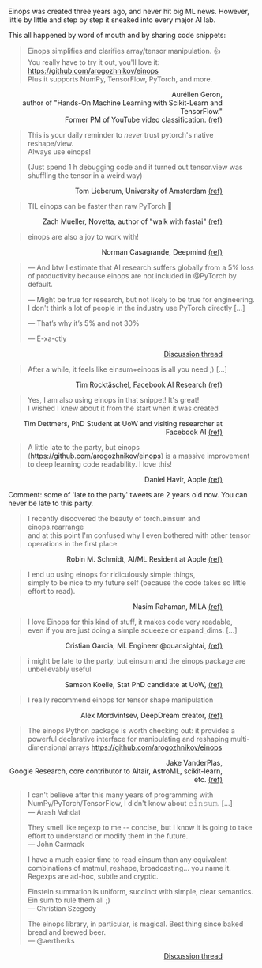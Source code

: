 <style>
.md-typeset blockquote {
    background-color: rgba(128, 128, 128, 0.04);
    border-color: #002ee380;
    color: #333;
    margin-top: 2.5em;
    margin-bottom: -0.5em;
    margin-right: 3em;
    padding-right: 2em;
}
blockquote + p {
    text-align: right;
    padding-right: 5em;
}
</style>

Einops was created three years ago, and never hit big ML news.
However, little by little and step by step it sneaked into every major AI lab.

This all happened by word of mouth and by sharing code snippets:


> Einops simplifies and clarifies array/tensor manipulation. 👍 <br />
> You really have to try it out, you'll love it: https://github.com/arogozhnikov/einops <br />
> Plus it supports NumPy, TensorFlow, PyTorch, and more.

Aurélien Geron, <br />
author of "Hands-On Machine Learning with Scikit-Learn and TensorFlow." <br /> 
Former PM of YouTube video classification.
[(ref)](https://twitter.com/aureliengeron/status/1382829421967515648)


> This is your daily reminder to *never* trust pytorch's native reshape/view. <br /> 
> Always use einops! 
> 
> (Just spend 1 h debugging code and it turned out tensor.view was shuffling the tensor in a weird way) 


Tom Lieberum, University of Amsterdam
[(ref)](https://twitter.com/lieberum_t/status/1427282842250358787)


> TIL einops can be faster than raw PyTorch 🤯

Zach Mueller, Novetta, author of "walk with fastai"
[(ref)](https://twitter.com/TheZachMueller/status/1418003372494426113)

> einops are also a joy to work with!

Norman Casagrande, Deepmind
[(ref)](https://twitter.com/nova77t/status/1419405150805008387)


> &mdash; And btw I estimate that AI research suffers globally from a 5% loss of productivity because einops are not included in 
@PyTorch by default.
>
> &mdash; Might be true for research, but not likely to be true for engineering. I don't think a lot of people in the industry use PyTorch directly [...]
>
> &mdash; That’s why it’s 5% and not 30%
>
> &mdash; E-xa-ctly

[Discussion thread](https://twitter.com/francoisfleuret/status/1409141186326106114)


> After a while, it feels like einsum+einops is all you need ;) [...]
 
Tim Rocktäschel, Facebook AI Research 
[(ref)](https://twitter.com/_rockt/status/1390049226193788930)


> Yes, I am also using einops in that snippet! It's great! <br /> 
> I wished I knew about it from the start when it was created

Tim Dettmers, PhD Student at UoW and visiting researcher at Facebook AI
[(ref)](https://twitter.com/Tim_Dettmers/status/1390027329351520256)

> A little late to the party, but einops (https://github.com/arogozhnikov/einops) is a massive improvement to deep learning code readability. I love this!

Daniel Havir, Apple [(ref)](https://twitter.com/danielhavir/status/1389070232853966849)


Comment: some of 'late to the party' tweets are 2 years old now. You can never be late to this party.



> I recently discovered the beauty of torch.einsum and einops.rearrange <br /> 
> and at this point I'm confused why I even bothered with other tensor operations in the first place.

Robin M. Schmidt, AI/ML Resident at Apple [(ref)](https://twitter.com/robinschmidt_/status/1363709832788852736)

 
[comment]: <> (> The einops library, in particular, is magical. Best thing since baked bread and brewed beer.)

> I end up using einops for ridiculously simple things, <br />
> simply to be nice to my future self (because the code takes so little effort to read).

Nasim Rahaman, MILA [(ref)](https://twitter.com/nasim_rahaman/status/1390027557546901504)

> I love Einops for this kind of stuff, it makes code very readable, <br /> 
> even if you are just doing a simple squeeze or expand_dims. [...]

Cristian Garcia, ML Engineer @quansightai, [(ref)](https://twitter.com/cgarciae88/status/1331968395110211586)

> i might be late to the party, but einsum and the einops package are unbelievably useful

Samson Koelle, Stat PhD candidate at UoW, [(ref)](https://twitter.com/SeattleStatSam/status/1338673646898794496)

> I really recommend einops for tensor shape manipulation


Alex Mordvintsev, DeepDream creator, [(ref)](https://twitter.com/zzznah/status/1315297985585123328)

 
> The einops Python package is worth checking out: 
> it provides a powerful declarative interface 
> for manipulating and reshaping multi-dimensional arrays https://github.com/arogozhnikov/einops

Jake VanderPlas, <br /> 
Google Research, core contributor to Altair, AstroML, scikit-learn, etc.
[(ref)](https://twitter.com/jakevdp/status/1299012119761833989)



> I can't believe after this many years of programming with NumPy/PyTorch/TensorFlow, I didn't know about 𝚎𝚒𝚗𝚜𝚞𝚖. [...] <br/>
> &mdash; Arash Vahdat
> 
> They smell like regexp to me -- concise, but I know it is going to take effort to understand or modify them in the future.  <br/>
> &mdash; John Carmack
> 
> I have a much easier time to read einsum than any equivalent combinations of matmul, reshape, broadcasting... you name it.
> Regexps are ad-hoc, subtle and cryptic.
> 
> Einstein summation is uniform, succinct with simple, clear semantics. <br />
> Ein sum to rule them all ;) <br />
> &mdash; Christian Szegedy
> 
> The einops library, in particular, is magical. Best thing since baked bread and brewed beer. <br />
> &mdash; @aertherks

[Discussion thread](https://twitter.com/aertherks/status/1357054506656165889) 